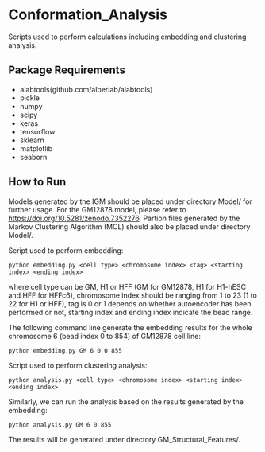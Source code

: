 # Conformation_Analysis
Scripts used to perform calculations including embedding and clustering analysis.
## Package Requirements
- alabtools(github.com/alberlab/alabtools)
- pickle
- numpy
- scipy
- keras
- tensorflow
- sklearn
- matplotlib
- seaborn
## How to Run
Models generated by the IGM should be placed under directory Model/ for further usage. For the GM12878 model, please refer to https://doi.org/10.5281/zenodo.7352276. Partion files generated by the Markov Clustering Algorithm (MCL) should also be placed under directory Model/.

Script used to perform embedding:
```
python embedding.py <cell type> <chromosome index> <tag> <starting index> <ending index>
```
where cell type can be GM, H1 or HFF (GM for GM12878, H1 for H1-hESC and HFF for HFFc6), chromosome index should be ranging from 1 to 23 (1 to 22 for H1 or HFF), tag is 0 or 1 depends on whether autoencoder has been performed or not, starting index and ending index indicate the bead range. 

The following command line generate the embedding results for the whole chromosome 6 (bead index 0 to 854) of GM12878 cell line:
```
python embedding.py GM 6 0 0 855
```

Script used to perform clustering analysis:
```
python analysis.py <cell type> <chromosome index> <starting index> <ending index>
```
Similarly, we can run the analysis based on the results generated by the embedding:
```
python analysis.py GM 6 0 855
```

The results will be generated under directory GM_Structural_Features/.
